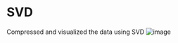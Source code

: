 # SVD
Compressed and visualized the data using SVD
![image](https://user-images.githubusercontent.com/68617720/121372850-4278b500-c947-11eb-8124-92a2d387c980.png)
